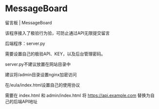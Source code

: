 # MessageBoard

留言板 | MessageBoard

该程序接入了极验行为验，可防止通过API无限提交留言



后端程序：server.py

需要设置自己的极验API、KEY，以及后台管理密码。

server.py不建议放置在网站目录中



建议将/admin目录设置nginx加密访问

在/eula/index.html设置自己的使用协议

需要在 index.html 和 admin/index.html 将 https://api.example.com 替换为自己的后端API地址


